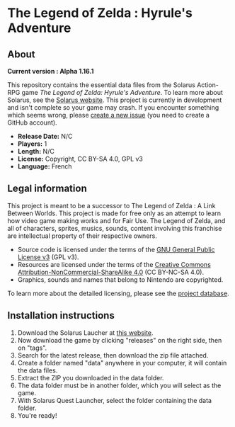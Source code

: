# The Legend of Zelda : Hyrule's Adventure

## About

**Current version : Alpha 1.16.1**

This repository contains the essential data files from the Solarus Action-RPG game *The Legend of Zelda: Hyrule's Adventure*. To learn more about Solarus, see the [Solarus website](https://www.solarus-games.org).
This project is currently in development and isn't complete so your game may crash. If you encounter something which seems wrong, please [create a new issue](https://github.com/team-zhsa/zelda-hsa/issues/new?assignees=&labels=bug%2C+invalid&template=bug_report.md&title=) (you need to create a GitHub account).

- **Release Date:** N/C
- **Players:** 1
- **Length:** N/C
- **License:** Copyright, CC BY-SA 4.0, GPL v3
- **Language:** French

## Legal information

This project is meant to be a successor to The Legend of Zelda : A Link Between Worlds.
This project is made for free only as an attempt to learn how video game making works and for Fair Use. The Legend of Zelda, and all of characters, sprites, musics, sounds, content involving this franchise are intellectual property of their respective owners.

- Source code is licensed under the terms of the [GNU General Public License v3](https://www.gnu.org/licenses/gpl-3.0.html) (GPL v3).
- Resources are licensed under the terms of the [Creative Commons Attribution-NonCommercial-ShareAlike 4.0](https://creativecommons.org/licenses/by-nc-sa/4.0/) (CC BY-NC-SA 4.0).
- Graphics, sounds and names that belong to Nintendo are copyrighted.

To learn more about the detailed licensing, please see the [project database](/project_db.dat).

## Installation instructions

1. Download the Solarus Laucher at [this website](https://solarus-games.org/download/).
2. Now download the game by clicking "releases" on the right side, then on "tags".
3. Search for the latest release, then download the zip file attached.
4. Create a folder named "data" anywhere in your computer, it will contain the data files.
5. Extract the ZIP you downloaded in the data folder.
6. The data folder must be in another folder, which you will select as the game.
7. With Solarus Quest Launcher, select the folder containing the data folder.
8. You're ready!